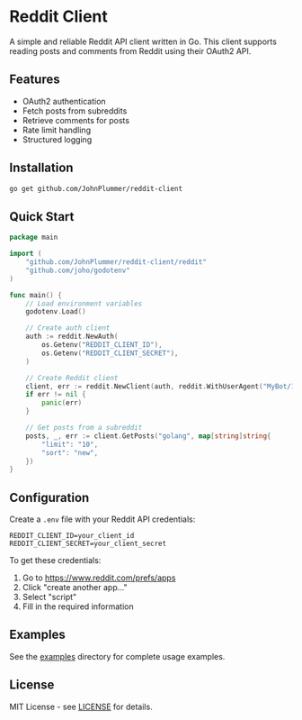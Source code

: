 # Reddit Client

A simple and reliable Reddit API client written in Go. This client supports reading posts and comments from Reddit using their OAuth2 API.

## Features

- OAuth2 authentication
- Fetch posts from subreddits
- Retrieve comments for posts
- Rate limit handling
- Structured logging

## Installation

```bash
go get github.com/JohnPlummer/reddit-client
```

## Quick Start

```go
package main

import (
    "github.com/JohnPlummer/reddit-client/reddit"
    "github.com/joho/godotenv"
)

func main() {
    // Load environment variables
    godotenv.Load()

    // Create auth client
    auth := reddit.NewAuth(
        os.Getenv("REDDIT_CLIENT_ID"),
        os.Getenv("REDDIT_CLIENT_SECRET"),
    )

    // Create Reddit client
    client, err := reddit.NewClient(auth, reddit.WithUserAgent("MyBot/1.0"))
    if err != nil {
        panic(err)
    }

    // Get posts from a subreddit
    posts, _, err := client.GetPosts("golang", map[string]string{
        "limit": "10",
        "sort": "new",
    })
}
```

## Configuration

Create a `.env` file with your Reddit API credentials:

```text
REDDIT_CLIENT_ID=your_client_id
REDDIT_CLIENT_SECRET=your_client_secret
```

To get these credentials:

1. Go to <https://www.reddit.com/prefs/apps>
2. Click "create another app..."
3. Select "script"
4. Fill in the required information

## Examples

See the [examples](examples) directory for complete usage examples.

## License

MIT License - see [LICENSE](LICENSE) for details.
